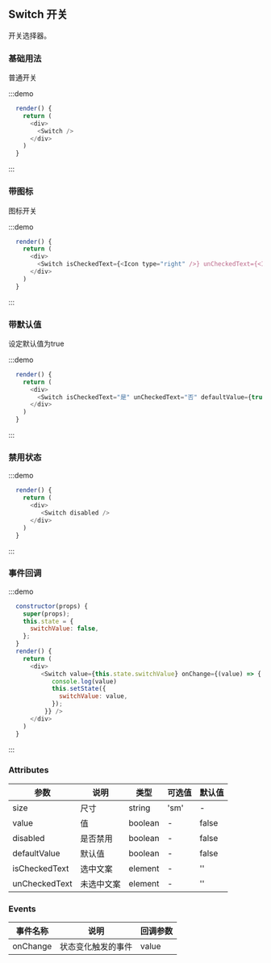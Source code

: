 ## Switch 开关
开关选择器。

### 基础用法
普通开关

:::demo

```js
  render() {
    return (
      <div>
        <Switch />
      </div>
    )
  }
```
:::

### 带图标
图标开关

:::demo

```js
  render() {
    return (
      <div>
        <Switch isCheckedText={<Icon type="right" />} unCheckedText={<Icon type="wrong" />} />
      </div>
    )
  }
```
:::

### 带默认值
设定默认值为true

:::demo

```js
  render() {
    return (
      <div>
        <Switch isCheckedText="是" unCheckedText="否" defaultValue={true} />
      </div>
    )
  }
```
:::

### 禁用状态

:::demo

```js
  render() {
    return (
      <div>
         <Switch disabled />
      </div>
    )
  }
```
:::

### 事件回调

:::demo

```js
  constructor(props) {
    super(props);
    this.state = {
      switchValue: false,
    };
  }
  render() {
    return (
      <div>
         <Switch value={this.state.switchValue} onChange={(value) => {
            console.log(value)
            this.setState({
              switchValue: value,
            });
          }} />
      </div>
    )
  }
```
:::


### Attributes
| 参数      | 说明    | 类型      | 可选值       | 默认值   |
|---------- |-------- |---------- |-------------  |-------- |
| size     | 尺寸   | string |   'sm'   |    -    |
| value   | 值 | boolean |   -   |    false   |
| disabled   | 是否禁用 | boolean |   -   |    false   |
| defaultValue  | 默认值 | boolean |   -   |    false   |
| isCheckedText  | 选中文案 | element |   -   |    ''   |
| unCheckedText  | 未选中文案 | element |   -   |    ''   |


### Events
| 事件名称 | 说明 | 回调参数 |
|---------- |-------- |---------- |
| onChange | 状态变化触发的事件 |  value |